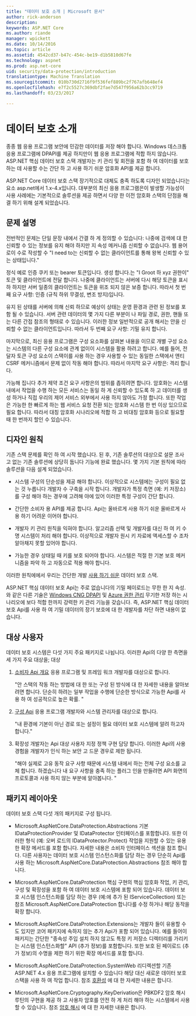 ```yaml
---
title: "데이터 보호 소개 | Microsoft 문서"
author: rick-anderson
description: 
keywords: ASP.NET Core
ms.author: riande
manager: wpickett
ms.date: 10/14/2016
ms.topic: article
ms.assetid: 4542cd37-b47c-454c-be19-d1b5810d67fe
ms.technology: aspnet
ms.prod: asp.net-core
uid: security/data-protection/introduction
translationtype: Machine Translation
ms.sourcegitcommit: 010b730d2716f9f536fef889bc2f767afb648ef4
ms.openlocfilehash: e7f2c5527c369dbf2fae7d547f956a62b3cc9719
ms.lasthandoff: 03/23/2017

---
```

# <a name="introduction-to-data-protection"></a>데이터 보호 소개

종종 웹 응용 프로그램 보안에 민감한 데이터를 저장 해야 합니다. Windows 데스크톱 응용 프로그램에 DPAPI를 제공 하지만이 웹 응용 프로그램에 적합 하지 않습니다. ASP.NET 핵심 데이터 보호 스택 개발자는 키 관리 및 회전을 포함 하 여 데이터를 보호 하는 데 사용할 수는 간단 하 고 사용 하기 쉬운 암호화 API를 제공 합니다.

ASP.NET Core 데이터 보호 스택 장기적으로 대체도 충족 하도록 디자인 되었습니다는 <machineKey> 요소 asp.net에서 1.x-4.x입니다. 대부분의 최신 응용 프로그램은이 발생할 가능성이 사용 사례에는 기본적으로 솔루션을 제공 하면서 다양 한 이전 암호화 스택의 단점을 해결 하기 위해 설계 되었습니다.

## <a name="problem-statement"></a>문제 설명

전반적인 문제는 단일 문장 내에서 간결 하 게 정의할 수 있습니다: 나중에 검색에 대 한 신뢰할 수 있는 정보를 유지 해야 하지만 지 속성 메커니즘 신뢰할 수 없습니다. 웹 용어로이 수로 작성할 수 "I need to는 신뢰할 수 없는 클라이언트를 통해 왕복 신뢰할 수 있는 상태입니다."

정식 예로 인증 쿠키 또는 bearer 토큰입니다. 생성 합니다.는 "I Groot 하 xyz 권한이" 토큰 및 클라이언트에 전달 합니다. 나중에 클라이언트는 서버에 다시 해당 토큰을 표시 하 하지만 서버 일종의 클라이언트는 토큰을 위조 되지 않은 보증 합니다. 따라서 첫 번째 요구 사항: 인증 (규칙 하위 무결성, 변조 방지)입니다.

유지 된 상태를 서버에 의해 신뢰 하므로 예상이 상태는 운영 환경과 관련 된 정보를 포함 될 수 있습니다. 서버 관련 데이터의 몇 가지 다른 부분이 나 파일 경로, 권한, 핸들 또는 다른 간접 참조의 형태로 수 있습니다. 이러한 정보 일반적으로 공개 해서는 안을 신뢰할 수 없는 클라이언트입니다. 따라서 두 번째 요구 사항: 기밀 유지 합니다.

마지막으로, 최신 응용 프로그램은 구성 요소화를 살펴본 내용을 이므로 개별 구성 요소는 시스템의 다른 구성 요소에 관계 없이이 시스템을 활용 하려고 합니다. 예를 들어, 전달자 토큰 구성 요소이 스택이를 사용 하는 경우 사용할 수 있는 동일한 스택에서 앤티 CSRF 메커니즘에서 문제 없이 작동 해야 합니다. 따라서 마지막 요구 사항은: 격리 합니다.

가능해 집니다 추가 제약 조건 요구 사항은의 범위를 좁히려면 합니다. 암호화는 시스템 내에서 작업을 수행 하는 모든 서비스는 동일 하 게 신뢰할 수 있도록 하 고 데이터를 생성 하거나 직접 우리의 제어 서비스 외부에서 사용 하지 않아도 가정 합니다. 또한 작업은 가능한 한 빠르게 하는 웹 서비스 요청 전환 되는 암호화 시스템 한 번 이상 있으므로 필요 합니다. 따라서 대칭 암호화 시나리오에 적합 하 고 비대칭 암호화 등으로 필요할 때 한 번까지 할인 수 있습니다.

## <a name="design-philosophy"></a>디자인 원칙

기존 스택 문제를 확인 하 여 시작 했습니다. 된 후, 기존 솔루션의 대상으로 설문 조사 고 없는 기존 솔루션에 상당히 둡니다 기능에 완료 했습니다. 몇 가지 기본 원칙에 따라 솔루션을 다음 설계 되었습니다.

* 시스템 구성의 단순성을 제공 해야 합니다. 이상적으로 시스템에는 구성이 필요 없는 것 누릅니다 개발자 수 구축을 시작 합니다. 개발자가 특정 측면 (예: 키 저장소)를 구성 해야 하는 경우에 고려해 야에 있어 이러한 특정 구성이 간단 합니다.

* 간단한 소비자 용 API를 제공 합니다. Api는 올바르게 사용 하기 쉬운 올바르게 사용 하기 어려운 이어야 합니다.

* 개발자 키 관리 원칙을 익혀야 합니다. 알고리즘 선택 및 개발자를 대신 하 여 키 수명 시스템이 처리 해야 합니다. 이상적으로 개발자 원시 키 자료에 액세스할 수 조차 알아채지 못할 있어야 합니다.

* 가능한 경우 상태일 때 키를 보호 되어야 합니다. 시스템은 적절 한 기본 보호 메커니즘을 파악 하 고 자동으로 적용 해야 합니다.

이러한 원칙에에서 우리는 간단한 개발 [사용 하기 쉬운](using-data-protection.md) 데이터 보호 스택.

ASP.NET 핵심 데이터 보호 Api는 주로 없습니다의 기밀 페이로드는 무한 한 지 속성. 와 같은 다른 기술은 [Windows CNG DPAPI](https://msdn.microsoft.com/en-us/library/windows/desktop/hh706794%28v=vs.85%29.aspx) 및 [Azure 권한 관리](https://technet.microsoft.com/en-us/library/jj585024.aspx) 무기한 저장 하는 시나리오에 보다 적합 한까지 강력한 키 관리 기능을 갖습니다. 즉, ASP.NET 핵심 데이터 보호 Api를 사용 하 여 기밀 데이터의 장기 보호에 대 한 개발자를 차단 하면 내용이 없습니다.

## <a name="audience"></a>대상 사용자

데이터 보호 시스템은 다섯 가지 주요 패키지로 나뉩니다. 이러한 Api의 다양 한 측면을 세 가지 주요 대상을; 대상

1. [소비자 Api 개요](consumer-apis/overview.md) 응용 프로그램 및 프레임 워크 개발자를 대상으로 합니다.

   "안 스택의 작동 하는 방법에 대 한 또는 구성 된 방식에 대 한 자세한 내용을 알아보려면 합니다. 단순히 하려는 일부 작업을 수행에 단순한 방식으로 가능한 Api를 사용 하 여 성공적으로 높은 확률. "

2. [구성 Api](configuration/overview.md) 응용 프로그램 개발자와 시스템 관리자를 대상으로 합니다.

   "내 환경에 기본이 아닌 경로 또는 설정이 필요 데이터 보호 시스템에 알려 하고자 합니다."

3. 확장성 개발자는 Api 대상 사용자 지정 정책 구현 담당 합니다. 이러한 Api의 사용 경험을 개발자가 인식 하는 보안 고 드문 경우로 제한 됩니다.

   "해야 실제로 고유 동작 요구 사항 때문에 시스템 내에서 하는 전체 구성 요소를 교체 합니다. 하겠습니다 내 요구 사항을 충족 하는 플러그 인을 만들려면 API 화면의 프로토콜과 사용 하지 않는 부분에 알아봅니다. "

## <a name="package-layout"></a>패키지 레이아웃

데이터 보호 스택 다섯 개의 패키지로 구성 됩니다.

* Microsoft.AspNetCore.DataProtection.Abstractions 기본 IDataProtectionProvider 및 IDataProtector 인터페이스를 포함합니다. 또한 이러한 형식 (예: 오버 로드의 IDataProtector.Protect) 작업을 지원할 수 있는 유용한 확장 메서드를 포함 합니다. 자세한 내용은 소비자 인터페이스 섹션을 참조 합니다. 다른 사용자는 데이터 보호 시스템 인스턴스화를 담당 하는 경우 단순히 Api를 사용 하는 Microsoft.AspNetCore.DataProtection.Abstractions 참조 해야 합니다.

* Microsoft.AspNetCore.DataProtection 핵심 구현의 핵심 암호화 작업, 키 관리, 구성 및 확장성을 포함 하 여 데이터 보호 시스템에 포함 되어 있습니다. 데이터 보호 시스템 인스턴스화를 담당 하는 경우 (예:에 추가 된 IServiceCollection) 또는 참조 Microsoft.AspNetCore.DataProtection 합니다를 수정 하거나 해당 동작을 확장 합니다.

* Microsoft.AspNetCore.DataProtection.Extensions는 개발자 들이 유용할 수도 있지만 코어 패키지에 속하지 않는 추가 Api가 포함 되어 있습니다. 예를 들어이 패키지는 간단한 "종속성 주입 설치 하지 않고도 특정 키 저장소 디렉터리를 가리키는 시스템 인스턴스화할" API (추가 정보)를 포함합니다. 또한 보호 된 페이로드 (추가 정보)의 수명을 제한 하기 위한 확장 메서드를 포함 합니다.

* Microsoft.AspNetCore.DataProtection.SystemWeb 리디렉션할 기존 ASP.NET 4.x 응용 프로그램에 설치할 수 있습니다 해당 <machineKey> 대신 새로운 데이터 보호 스택을 사용 하 여 작업 합니다. 참조 [호환성](compatibility/replacing-machinekey.md#compatibility-replacing-machinekey) 에 대 한 자세한 내용은 합니다.

* Microsoft.AspNetCore.Cryptography.KeyDerivation은 PBKDF2 암호 해시 루틴의 구현을 제공 하 고 사용자 암호를 안전 하 게 처리 해야 하는 시스템에서 사용할 수 있습니다. 참조 [암호 해시](consumer-apis/password-hashing.md) 에 대 한 자세한 내용은 합니다.

